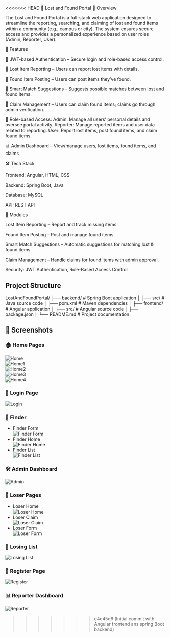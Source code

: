 <<<<<<< HEAD
📌 Lost and Found Portal
📖 Overview

The Lost and Found Portal is a full-stack web application designed to streamline the reporting, searching, and claiming of lost and found items within a community (e.g., campus or city). The system ensures secure access and provides a personalized experience based on user roles (Admin, Reporter, User).

🚀 Features

🔑 JWT-based Authentication – Secure login and role-based access control.

📝 Lost Item Reporting – Users can report lost items with details.

📸 Found Item Posting – Users can post items they’ve found.

🤖 Smart Match Suggestions – Suggests possible matches between lost and found items.

📂 Claim Management – Users can claim found items; claims go through admin verification.

👤 Role-based Access:
   Admin: Manage all users’ personal details and oversee portal activity.
   Reporter: Manage reported items and user data related to reporting.
   User: Report lost items, post found items, and claim found items.

 📊 Admin Dashboard – View/manage users, lost items, found items, and claims

🛠️ Tech Stack

Frontend: Angular, HTML, CSS

Backend: Spring Boot, Java

Database: MySQL

API: REST API

📌 Modules

Lost Item Reporting – Report and track missing items.

Found Item Posting – Post and manage found items.

Smart Match Suggestions – Automatic suggestions for matching lost & found items.

Claim Management – Handle claims for found items with admin approval.

Security: JWT Authentication, Role-Based Access Control

## Project Structure
LostAndFoundPortal/
├── backend/        # Spring Boot application
│   ├── src/        # Java source code
│   ├── pom.xml     # Maven dependencies
│
├── frontend/       # Angular application
│   ├── src/        # Angular source code
│   ├── package.json
│
└── README.md       # Project documentation

## 📸 Screenshots  

### 🏠 Home Pages  
![Home](./screenshots/home.png)  
![Home1](./screenshots/home1.png)  
![Home2](./screenshots/home2.png)  
![Home3](./screenshots/home3.png)  
![Home4](./screenshots/home4.png)  

### 🔑 Login Page  
![Login](./screenshots/login.png)  

### 📝 Finder  
- Finder Form  
  ![Finder Form](./screenshots/finder-form.png)  
- Finder Home  
  ![Finder Home](./screenshots/finder-home.png)  
- Finder List  
  ![Finder List](./screenshots/finder-list.png)  

### 🛠️ Admin Dashboard  
![Admin](./screenshots/admin.png)  

### 🙍 Loser Pages  
- Loser Home  
  ![Loser Home](./screenshots/loser_home.png)  
- Loser Claim  
  ![Loser Claim](./screenshots/loser-claim.png)  
- Loser Form  
  ![Loser Form](./screenshots/loser-form.png)  

### 📂 Losing List  
![Losing List](./screenshots/losing_list.png)  

### 📝 Register Page  
![Register](./screenshots/register.png)  

### 📊 Reporter Dashboard  
![Reporter](./screenshots/reporter.png)  






>>>>>>> e4e45d6 (Initial commit with Angular frontend ans spring Boot backend)
